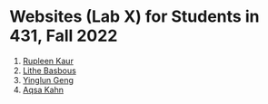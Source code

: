 # Websites (Lab X) for Students in 431, Fall 2022

1. [Rupleen Kaur](https://www.rupleenkaur.com/)
2. [Lithe Basbous](https://lithebasbous.com/)
3. [Yinglun Geng](https://yinglun-geng.owlstown.net/)
4. [Aqsa Kahn](https://aqsakhan2468.wixsite.com/aqsakhan)
